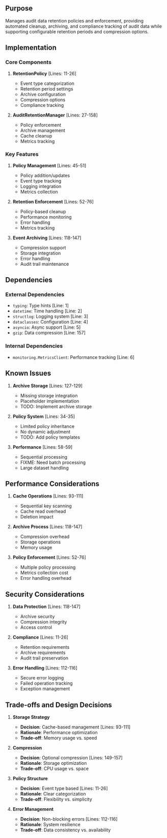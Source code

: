 ## Purpose

Manages audit data retention policies and enforcement, providing automated cleanup, archiving, and compliance tracking of audit data while supporting configurable retention periods and compression options.

## Implementation

### Core Components

1. **RetentionPolicy** [Lines: 11-26]

   - Event type categorization
   - Retention period settings
   - Archive configuration
   - Compression options
   - Compliance tracking

2. **AuditRetentionManager** [Lines: 27-158]
   - Policy enforcement
   - Archive management
   - Cache cleanup
   - Metrics tracking

### Key Features

1. **Policy Management** [Lines: 45-51]

   - Policy addition/updates
   - Event type tracking
   - Logging integration
   - Metrics collection

2. **Retention Enforcement** [Lines: 52-76]

   - Policy-based cleanup
   - Performance monitoring
   - Error handling
   - Metrics tracking

3. **Event Archiving** [Lines: 118-147]
   - Compression support
   - Storage integration
   - Error handling
   - Audit trail maintenance

## Dependencies

### External Dependencies

- `typing`: Type hints [Line: 1]
- `datetime`: Time handling [Line: 2]
- `structlog`: Logging system [Line: 3]
- `dataclasses`: Configuration [Line: 4]
- `asyncio`: Async support [Line: 5]
- `gzip`: Data compression [Line: 157]

### Internal Dependencies

- `monitoring.MetricsClient`: Performance tracking [Line: 6]

## Known Issues

1. **Archive Storage** [Lines: 127-129]

   - Missing storage integration
   - Placeholder implementation
   - TODO: Implement archive storage

2. **Policy System** [Lines: 34-35]

   - Limited policy inheritance
   - No dynamic adjustment
   - TODO: Add policy templates

3. **Performance** [Lines: 58-59]
   - Sequential processing
   - FIXME: Need batch processing
   - Large dataset handling

## Performance Considerations

1. **Cache Operations** [Lines: 93-111]

   - Sequential key scanning
   - Cache read overhead
   - Deletion impact

2. **Archive Process** [Lines: 118-147]

   - Compression overhead
   - Storage operations
   - Memory usage

3. **Policy Enforcement** [Lines: 52-76]
   - Multiple policy processing
   - Metrics collection cost
   - Error handling overhead

## Security Considerations

1. **Data Protection** [Lines: 118-147]

   - Archive security
   - Compression integrity
   - Access control

2. **Compliance** [Lines: 11-26]

   - Retention requirements
   - Archive requirements
   - Audit trail preservation

3. **Error Handling** [Lines: 112-116]
   - Secure error logging
   - Failed operation tracking
   - Exception management

## Trade-offs and Design Decisions

1. **Storage Strategy**

   - **Decision**: Cache-based management [Lines: 93-111]
   - **Rationale**: Performance optimization
   - **Trade-off**: Memory usage vs. speed

2. **Compression**

   - **Decision**: Optional compression [Lines: 149-157]
   - **Rationale**: Storage optimization
   - **Trade-off**: CPU usage vs. space

3. **Policy Structure**

   - **Decision**: Event type based [Lines: 11-26]
   - **Rationale**: Clear categorization
   - **Trade-off**: Flexibility vs. simplicity

4. **Error Management**
   - **Decision**: Non-blocking errors [Lines: 112-116]
   - **Rationale**: System resilience
   - **Trade-off**: Data consistency vs. availability
